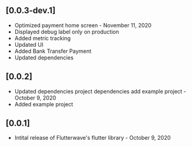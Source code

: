 
## [0.0.3-dev.1]
* Optimized payment home screen - November 11, 2020
* Displayed debug label only on production
* Added metric tracking
* Updated UI
* Added Bank Transfer Payment
* Updated dependencies

## [0.0.2] 
* Updated dependencies project dependencies add example project - October 9, 2020
* Added example project

## [0.0.1] 
* Intital release of Flutterwave's flutter library - October 9, 2020
